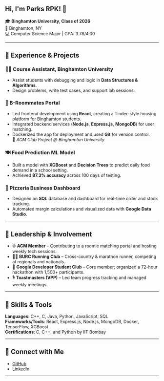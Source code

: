 ## Hi, I'm Parks RPK! 👋  

🎓 **Binghamton University, Class of 2026**  
📍 Binghamton, NY  
💻 Computer Science Major | GPA: 3.78/4.00  

---

## 🌟 Experience & Projects

### 🧑‍🏫 Course Assistant, Binghamton University  
- Assist students with debugging and logic in **Data Structures & Algorithms**.  
- Design problems, write test cases, and support lab sessions.  

### 🏡 B-Roommates Portal  
- Led frontend development using **React**, creating a Tinder-style housing platform for Binghamton students.  
- Integrated backend services (**Node.js**, **Express.js**, **MongoDB**) for user matching.  
- Dockerized the app for deployment and used **Git** for version control.  
🌟 *ACM Club Project @ Binghamton University*  

### 🍽 Food Prediction ML Model  
- Built a model with **XGBoost** and **Decision Trees** to predict daily food demand in a school setting.  
- Achieved **87.3% accuracy** across 100 days of testing.  

### 🍕 Pizzeria Business Dashboard  
- Designed an **SQL** database and dashboard for real-time order and stock tracking.  
- Automated margin calculations and visualized data with **Google Data Studio**.

---

## 🌱 Leadership & Involvement

- 🌐 **ACM Member** – Contributing to a roomie matching portal and hosting weekly tech sessions.  
- 🏃‍♂️ **BURC Running Club** – Cross-country & marathon runner, competing at regionals and nationals.  
- 🧠 **Google Developer Student Club** – Core member; organized a 72-hour hackathon with 1,500+ participants.  
- 🎙 **Toastmasters (VPP)** – Led team progress tracking and managed weekly meetings.  

---

## 🧰 Skills & Tools

**Languages**: C++, C, Java, Python, JavaScript, SQL  
**Frameworks/Tools**: React, Express.js, Node.js, MongoDB, Docker, TensorFlow, XGBoost  
**Certifications**: C, C++, and Python by IIT Bombay  

---

## 🔗 Connect with Me

- [GitHub](https://github.com/parks3131)  
- [LinkedIn](https://linkedin.com/in/parks-rpk)  

---


